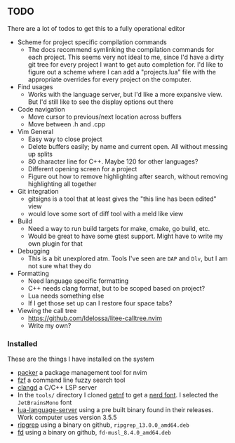 ## TODO
There are a lot of todos to get this to a fully operational editor
- Scheme for project specific compilation commands
    - The docs recommend symlinking the compilation commands for each project. This seems very not ideal to me, since I'd have a dirty git tree for every project I want to get auto completion for. I'd like to figure out a scheme where I can add a "projects.lua" file with the appropriate overrides for every project on the computer. 
- Find usages
    - Works with the language server, but I'd like a more expansive view. But I'd still like to see the display options out there
- Code navigation
    - Move cursor to previous/next location across buffers
    - Move between .h and .cpp
- Vim General
    - Easy way to close project
    - Delete buffers easily; by name and current open. All without messing up splits
    - 80 character line for C++. Maybe 120 for other languages?
    - Different opening screen for a project
    - Figure out how to remove highlighting after search, without removing highlighting all together
- Git integration
    - gitsigns is a tool that at least gives the "this line has been edited" view
    - would love some sort of diff tool with a meld like view
- Build
    - Need a way to run build targets for make, cmake, go build, etc. 
    - Would be great to have some gtest support. Might have to write my own plugin for that 
- Debugging
    - This is a bit unexplored atm. Tools I've seen are `DAP` and `Dlv`, but I am not sure what they do
- Formatting
    - Need language specific formatting
    - C++ needs clang format, but to be scoped based on project?
    - Lua needs something else
    - If I get those set up can I restore four space tabs?
- Viewing the call tree
    - https://github.com/ldelossa/litee-calltree.nvim
    - Write my own?



### Installed
These are the things I have installed on the system
- [packer](https://github.com/wbthomason/packer.nvim) a package management tool for nvim
- [fzf](https://github.com/junegunn/fzf) a command line fuzzy search tool
- [clangd](https://clangd.llvm.org/) a C/C++ LSP server
- In the `tools/` directory I cloned [getnf](https://github.com/ronniedroid/getnf) to get a [nerd font](https://github.com/ryanoasis/nerd-fonts). I selected the `JetBrainsMono` font
- [lua-language-server](https://github.com/sumneko/lua-language-server) using a pre built binary found in their releases. Work computer uses version 3.5.5 
- [ripgrep](https://github.com/BurntSushi/ripgrep) using a binary on github, `ripgrep_13.0.0_amd64.deb`
- [fd](https://github.com/sharkdp/fd) using a binary on github, `fd-musl_8.4.0_amd64.deb`
